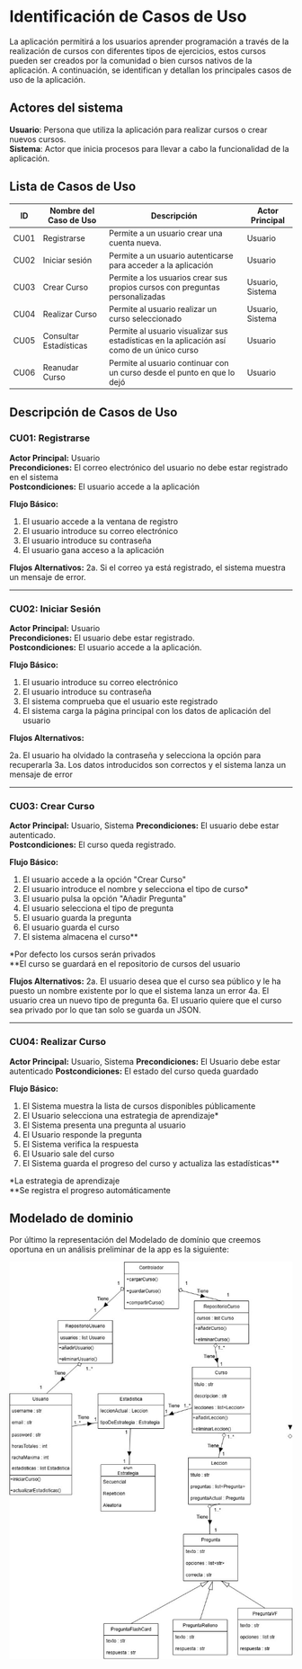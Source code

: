 # Identificación de Casos de Uso

La aplicación permitirá a los usuarios aprender programación a través de la realización de cursos con diferentes tipos de ejercicios, estos cursos pueden ser creados por la comunidad o bien cursos nativos de la aplicación. A continuación, se identifican y detallan los principales casos de uso de la aplicación.

## Actores del sistema
**Usuario**: Persona que utiliza la aplicación para realizar cursos o crear nuevos cursos.<br>
**Sistema**: Actor que inicia procesos para llevar a cabo la funcionalidad de la aplicación.

## Lista de Casos de Uso
| ID   | Nombre del Caso de Uso           | Descripción                                          | Actor Principal |
|------|--------------------------------|---------------------------------------------------|----------------|
| CU01 | Registrarse                   | Permite a un usuario crear una cuenta nueva.       | Usuario       |
| CU02 | Iniciar sesión                | Permite a un usuario autenticarse para acceder a la aplicación | Usuario       |
| CU03 | Crear Curso                  | Permite a los usuarios crear sus propios cursos con preguntas personalizadas | Usuario, Sistema       |
| CU04 | Realizar Curso               | Permite al usuario realizar un curso seleccionado | Usuario, Sistema     |
| CU05 | Consultar Estadísticas       | Permite al usuario visualizar sus estadísticas en la aplicación así como de un único curso | Usuario       |
| CU06 | Reanudar Curso              | Permite al usuario continuar con un curso desde el punto en que lo dejó | Usuario       |

## Descripción de Casos de Uso

### CU01: Registrarse
**Actor Principal:** Usuario  
**Precondiciones:** El correo electrónico del usuario no debe estar registrado en el sistema  
**Postcondiciones:** El usuario accede a la aplicación  

**Flujo Básico:**

1. El usuario accede a la ventana de registro
2. El usuario introduce su correo electrónico
3. El usuario introduce su contraseña 
4. El usuario gana acceso a la aplicación

**Flujos Alternativos:**
2a. Si el correo ya está registrado, el sistema muestra un mensaje de error.

---

### CU02: Iniciar Sesión
**Actor Principal:** Usuario  
**Precondiciones:** El usuario debe estar registrado.  
**Postcondiciones:** El usuario accede a la aplicación.  

**Flujo Básico:**
1. El usuario introduce su correo electrónico
2. El usuario introduce su contraseña
3. El sistema comprueba que el usuario este registrado
4. El sistema carga la página principal con los datos de aplicación del usuario

**Flujos Alternativos:**

2a. El usuario ha olvidado la contraseña y selecciona la opción para recuperarla
3a. Los datos introducidos son correctos y el sistema lanza un mensaje de error

---

### CU03: Crear Curso
**Actor Principal:** Usuario, Sistema 
**Precondiciones:** El usuario debe estar autenticado.  
**Postcondiciones:** El curso queda registrado. 

**Flujo Básico:**
1. El usuario accede a la opción "Crear Curso"
2. El usuario introduce el nombre y selecciona el tipo de curso*
3. El usuario pulsa la opción "Añadir Pregunta"
4. El usuario selecciona el tipo de pregunta
5. El usuario guarda la pregunta
6. El usuario guarda el curso
7. El sistema almacena el curso**

*Por defecto los cursos serán privados<br>
**El curso se guardará en el repositorio de cursos del usuario

**Flujos Alternativos:**
2a. El usuario desea que el curso sea público y le ha puesto un nombre existente por lo que el sistema lanza un error
4a. El usuario crea un nuevo tipo de pregunta
6a. El usuario quiere que el curso sea privado por lo que tan solo se guarda un JSON.

---

### CU04: Realizar Curso

**Actor Principal:** Usuario, Sistema
**Precondiciones:** El Usuario debe estar autenticado
**Postcondiciones:** El estado del curso queda guardado

**Flujo Básico:**

1. El Sistema muestra la lista de cursos disponibles públicamente
2. El Usuario selecciona una estrategia de aprendizaje*
3. El Sistema presenta una pregunta al usuario
4. El Usuario responde la pregunta
5. El Sistema verifica la respuesta
6. El Usuario sale del curso
7. El Sistema guarda el progreso del curso y actualiza las estadísticas**

*La estrategia de aprendizaje<br>
**Se registra el progreso automáticamente

## Modelado de dominio

Por último la representación del Modelado de domínio que creemos oportuna en un análisis preliminar de la app es la siguiente:

![ModeladoImg](Modelado.jpeg)

